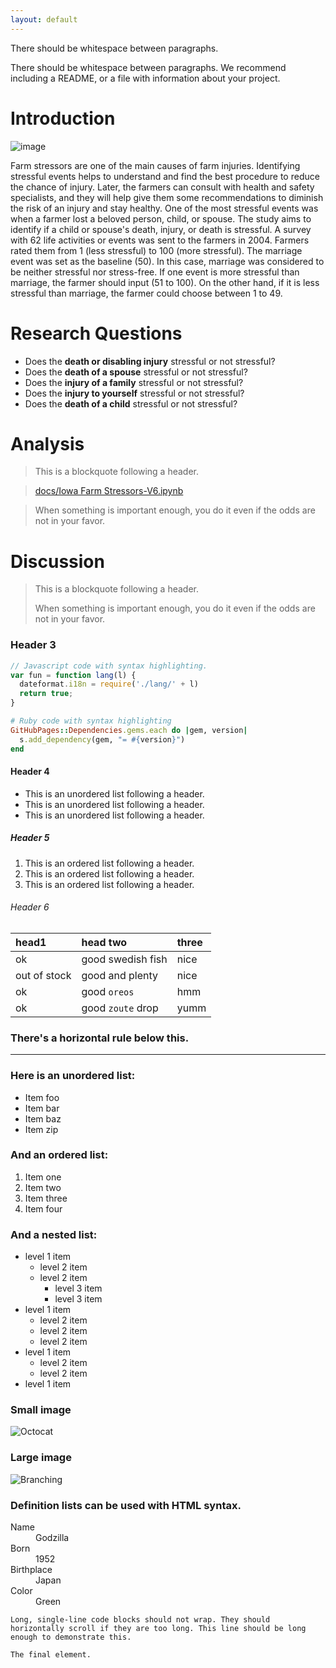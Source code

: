 ```yaml
---
layout: default
---
```



There should be whitespace between paragraphs.

There should be whitespace between paragraphs. We recommend including a README, or a file with information about your project.


# Introduction

![image](https://user-images.githubusercontent.com/130385028/235597546-e7e111f2-886e-46c9-be6f-f6eb81a2c015.png)

Farm stressors are one of the main causes of farm injuries. Identifying stressful events helps to understand and find the best procedure to reduce the chance of injury. Later, the farmers can consult with health and safety specialists, and they will help give them some recommendations to diminish the risk of an injury and stay healthy. One of the most stressful events was when a farmer lost a beloved person, child, or spouse. The study aims to identify if a child or spouse's death, injury, or death is stressful. A survey with 62 life activities or events was sent to the farmers in 2004. Farmers rated them from 1 (less stressful) to 100 (more stressful). The marriage event was set as the baseline (50). In this case, marriage was considered to be neither stressful nor stress-free. If one event is more stressful than marriage, the farmer should input (51 to 100). On the other hand, if it is less stressful than marriage, the farmer could choose between 1 to 49.

# Research Questions

*   Does the **death or disabling injury** stressful or not stressful?
*   Does the **death of a spouse** stressful or not stressful?
*   Does the **injury of a family** stressful or not stressful?
*   Does the **injury to yourself** stressful or not stressful?
*   Does the **death of a child** stressful or not stressful?

# Analysis

> This is a blockquote following a header.

> [docs/Iowa Farm Stressors-V6.ipynb](https://github.com/tammy-hirakawa/My-project/blob/master/Iowa%20Farm%20Stressors-V6%20-%20Jupyter%20Notebook.pdf)


> When something is important enough, you do it even if the odds are not in your favor.

# Discussion

> This is a blockquote following a header.
>
> When something is important enough, you do it even if the odds are not in your favor.

### Header 3

```js
// Javascript code with syntax highlighting.
var fun = function lang(l) {
  dateformat.i18n = require('./lang/' + l)
  return true;
}
```

```ruby
# Ruby code with syntax highlighting
GitHubPages::Dependencies.gems.each do |gem, version|
  s.add_dependency(gem, "= #{version}")
end
```

#### Header 4

*   This is an unordered list following a header.
*   This is an unordered list following a header.
*   This is an unordered list following a header.

##### Header 5

1.  This is an ordered list following a header.
2.  This is an ordered list following a header.
3.  This is an ordered list following a header.

###### Header 6

| head1        | head two          | three |
|:-------------|:------------------|:------|
| ok           | good swedish fish | nice  |
| out of stock | good and plenty   | nice  |
| ok           | good `oreos`      | hmm   |
| ok           | good `zoute` drop | yumm  |

### There's a horizontal rule below this.

* * *

### Here is an unordered list:

*   Item foo
*   Item bar
*   Item baz
*   Item zip

### And an ordered list:

1.  Item one
1.  Item two
1.  Item three
1.  Item four

### And a nested list:

- level 1 item
  - level 2 item
  - level 2 item
    - level 3 item
    - level 3 item
- level 1 item
  - level 2 item
  - level 2 item
  - level 2 item
- level 1 item
  - level 2 item
  - level 2 item
- level 1 item

### Small image

![Octocat](https://github.githubassets.com/images/icons/emoji/octocat.png)

### Large image

![Branching](https://guides.github.com/activities/hello-world/branching.png)


### Definition lists can be used with HTML syntax.

<dl>
<dt>Name</dt>
<dd>Godzilla</dd>
<dt>Born</dt>
<dd>1952</dd>
<dt>Birthplace</dt>
<dd>Japan</dd>
<dt>Color</dt>
<dd>Green</dd>
</dl>

```
Long, single-line code blocks should not wrap. They should horizontally scroll if they are too long. This line should be long enough to demonstrate this.
```

```
The final element.
```
